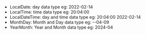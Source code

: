 - LocalDate: day data type eg: 2022-02-14
- LocalTime: time data type eg: 20:04:00
- LocalDateTime: day and time data type eg: 20:04:00 2022-02-14
- MonthDay: Month and Day data type eg: --04-09
- YearMonth: Year and Month data type eg: 2024-04
